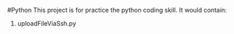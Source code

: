 #Python
This project is for practice the python coding skill.
It would contain:
1. uploadFileViaSsh.py
